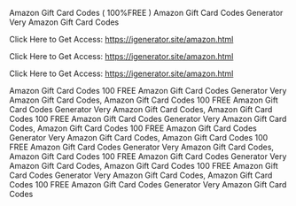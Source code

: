 Amazon Gift Card Codes ( 100%FREE ) Amazon Gift Card Codes Generator Very Amazon Gift Card Codes

Click Here to Get Access: https://igenerator.site/amazon.html

Click Here to Get Access: https://igenerator.site/amazon.html

Click Here to Get Access: https://igenerator.site/amazon.html

Amazon Gift Card Codes 100 FREE Amazon Gift Card Codes Generator Very Amazon Gift Card Codes, Amazon Gift Card Codes 100 FREE Amazon Gift Card Codes Generator Very Amazon Gift Card Codes, Amazon Gift Card Codes 100 FREE Amazon Gift Card Codes Generator Very Amazon Gift Card Codes, Amazon Gift Card Codes 100 FREE Amazon Gift Card Codes Generator Very Amazon Gift Card Codes, Amazon Gift Card Codes 100 FREE Amazon Gift Card Codes Generator Very Amazon Gift Card Codes, Amazon Gift Card Codes 100 FREE Amazon Gift Card Codes Generator Very Amazon Gift Card Codes, Amazon Gift Card Codes 100 FREE Amazon Gift Card Codes Generator Very Amazon Gift Card Codes, Amazon Gift Card Codes 100 FREE Amazon Gift Card Codes Generator Very Amazon Gift Card Codes
